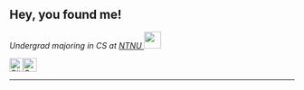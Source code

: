 <h2> Hey, you found me! </h2>

<p><em>Undergrad majoring in CS at <a href="https://www.ntnu.edu.tw/">NTNU <img src="https://media.tenor.com/DZKcXvpu-d8AAAAi/bongo-cat-cute-png.gif" width="30">
</em></p>

<div style="display: flex; align-items: center;">
    <a href="https://github.com/qwuzer">
        <img src="https://badgen.net/badge/icon/github?icon=github&label" alt="GitHub" style="height: 24px;">
    </a>
    <a href="mailto:thsg314@gmail.com">
        <img src="https://img.shields.io/badge/Gmail-D14836?style=for-the-badge&logo=gmail&logoColor=white" alt="Gmail" style="height: 24px;">
    </a>
</div>

 <em></em>

---